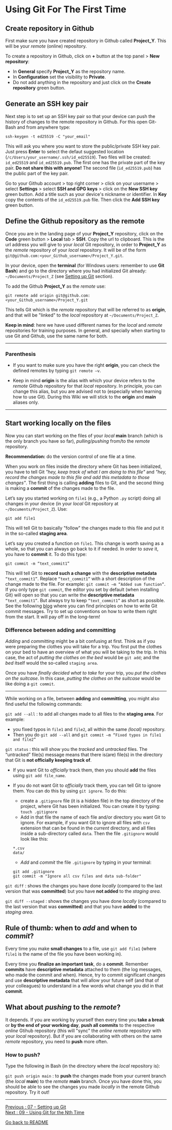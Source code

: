 # Using Git For The First Time

## Create repository in Github

First make sure you have created repository in Github called **Project_Y**. This will be your *remote* (online) repository. 

To create a repository in Github, click on **+** button at the top panel > **New repository**:
   - In **General** specify **Project_Y** as the repository name.  
   - In **Configuration** set the visibility to **Private**.  
   - Do not add anything in the repository and just click on the **Create repository** green button.  

## Generate an SSH key pair

Next step is to set up an SSH key pair so that your device can push the history of changes to the remote repository in Github. For this open Git-Bash and from anywhere type:

```
ssh-keygen -t ed25519 -C "your_email"
```

This will ask you where you want to store the public/private SSH key pair. Just press **Enter** to select the defaut suggested location (`/c/Users/your_username/.ssh/id_ed25519`). Two files will be created: `id_ed25519` and `id_ed25519.pub`. The first one has the private part of the key pair. **Do not share this with anyone!** The second file (`id_ed25519.pub`) has the public part of the key pair.

Go to your Github account > top right corner > click on your username > select **Settings** > select **SSH and GPG keys** > click on the **New SSH key** green button. Add a title such as your device's nickname or identifier. In **Key** copy the contents of the `id_ed25519.pub` file. Then click the **Add SSH key** green button.  

## Define the Github repository as the remote

Once you are in the landing page of your **Project_Y** repository, click on the **Code** green button > **Local** tab > **SSH**. Copy the url to clipboard. This is the url address you will give to your *local* Git repository, in order to **Project_Y** as the *remote* repository of your *local* repository. It will be of the form `git@github.com:<your_Github_username>/Project_Y.git`.

In your device, open the **terminal** (for Windows users: remember to use **Git Bash**) and go to the directory where you had initialized Git already: `~/Documents/Project_Z` (see [Setting up Git](https://github.com/HeatherAn/recommended-coding-practices/blob/main/07-Setting-Up-Git.md) section).

To add the Github **Project_Y** as the *remote* use:

```
git remote add origin git@github.com:<your_Github_username>/Project_Y.git
```
This tells Git which is the *remote* repository that will be referred to as **origin**, and that will be "linked" to the *local* repository at `~/Documents/Project_Z`. 

**Keep in mind**: here we have used different names for the *local* and *remote* repositories for training purposes. In general, and specially when starting to use Git and Github, use the same name for both.

__________________________

### Parenthesis

- If you want to make sure you have the right **origin**, you can check the defined remotes by typing `git remote –v`.  

- Keep in mind **origin** is the alias with which your device refers to the *remote* Github repository for that *local* repository. In principle, you can change this alias, but you are advised not to (especially when learning how to use Git). During this Wiki we will stick to the **origin** and **main** aliases only.  

__________________________

## Start working locally on the files

Now you can start working on the files of your *local* **main** branch (which is the only branch you have so far), *pulling*/*pushing* from/to the *remote* repository.  

**Recommendation:** do the version control of one file at a time.

When you work on files inside the directory where Git has been initialized, you have to tell Git *"hey, keep track of what I am doing to this file"* and *"hey, record the changes made to this file and add this metadata to those changes"*. The first thing is calling **adding** files to Git, and the second thing is making a **commit** of the changes made to the file.  
 
Let’s say you started working on `file1` (e.g., a Python `.py` script) doing all changes in your device (in your *local* Git repository at `~/Documents/Project_Z`). Use:

```
git add file1
``` 
This will tell Git to basically "follow" the changes made to this file and put it in the so-called **staging area**.   

Let’s say you created a function on `file1`. This change is worth saving as a whole, so that you can always go back to it if needed. In order to *save* it, you have to **commit** it. To do this type:

```
git commit -m “text_commit1”
```
This will tell Git to **record such a change** with the **descriptive metadata** `“text_commit1”`. Replace `“text_commit1”` with a short description of the change made to the file. For example: `git commit –m “Added sum function”`. If you only type `git commit`, the editor you set by default (when installing Git) will open so that you can write the **descriptive metadata** `“text_commit1”`. But always try to keep `“text_commit1”` as short as possible. See the following [blog](https://chris.beams.io/posts/git-commit/) where you can find principles on how to write Git commit messages. Try to set up conventions on how to write them right from the start. It will pay off in the long-term!

### Difference between adding and committing

*Adding* and *committing* might be a bit confusing at first. Think as if you were preparing the clothes you will take for a trip. You first put the clothes on your bed to have an overview of what you will be taking to the trip. In this case, the act of *putting the clothes on the bed* would be `git add`; and the *bed* itself would the so-called `staging area`. 

Once you have *finally decided what to take* for your trip, you *put the clothes on the suitcase*. In this case, *putting the clothes on the suitcase* would be like doing a `git commit`.
___________________________________

While working on a file, between **adding** and **committing**, you might also find useful the following commands:

`git add --all` : to add all changes made to all files to the **staging area**. For example: 
   - you fixed typos in `file1` and `file2`, all within the same *(local)* repository. 
   - Then you do `git add --all` and `git commit –m “Fixed typos in file1 and file2”`  

`git status` : this will show you the *tracked* and *untracked* files. The “untracked” file(s) message means that there is(are) file(s) in the directory that Git is **not officially keeping track of**.  
   - If you want Git to *officially* track them, then you should **add** the files using `git add file_name`.  
   - If you do not want Git to *officially* track them, you can tell Git to ignore them. You can do this by using `git ignore`. To do this:   
      - create a `.gitignore` file (it is a hidden file) in the top directory of the project, where Git has been initialized. You can create it by typing: `touch .gitignore`    
      - Add in that file the name of each file and/or directory you want Git to ignore. For example, if you want Git to ignore all files with `csv` extension that can be found in the *current* directory, and all files inside a sub-directory called `data`. Then the file `.gitignore` would look like this:
      
      ```
      *.csv  
      data/
      ```  
      - *Add* and *commit* the file `.gitignore` by typing in your terminal:  
      ```
      git add .gitignore
      git commit -m "Ignore all csv files and data sub-folder"
      ```   

`git diff` : shows the changes you have done *locally* (compared to the last version that was **committed**) but you have **not added** to the *staging area*.

`git diff --staged` : shows the changes you have done *locally* (compared to the last version that was **committed**) and that you have **added** to the *staging area*.

## Rule of thumb: when to *add* and when to *commit*?

Every time you make **small changes** to a file, use `git add file1` (where `file1` is the name of the file you have been working in). 

Every time you **finalize an important task**, do a **commit**. Remember **commits** have **descriptive metadata** attached to them (the log messages, who made the commit and when). Hence, try to commit significant changes and use **descriptive metadata** that will allow your future self (and that of your colleagues) to understand in a few words what change you did in that **commit**. 

## What about *pushing* to the *remote*?

It depends. If you are working by yourself then every time you **take a break** or **by the end of your working day**, **push all commits** to the respective *online* Gtihub repository (this will "sync" the *online remote* repository with your *local* repository). But if you are collaborating with others on the same *remote* repository, you need to **push** more often. 

### How to push?

Type the following in Bash (in the directory where the *local* repository is):

`git push origin main` : to **push** the changes made from your current branch (the *local* **main**) to the *remote* **main** branch. Once you have done this, you should be able to see the changes you made *locally* in the remote Github repository. Try it out!


________________________

[Previous : 07 - Setting up Git](https://github.com/HeatherAn/recommended-coding-practices/blob/main/07-Setting-Up-Git.md)  
[Next : 09 - Using Git for the Nth Time](https://github.com/HeatherAn/recommended-coding-practices/blob/main/09-Using-Git-For-The-Nth-Time.md)

[Go back to README](https://github.com/HeatherAn/recommended-coding-practices#readme)